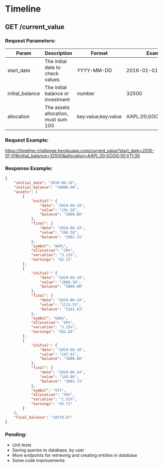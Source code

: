 # Timeline
## GET /current_value
### Request Parameters:
| Param | Description | Format | Example
| ------ | ------ | ------ | ------ |
| start_date | The initial date to check values | YYYY-MM-DD | 2016-01-01
| initial_balance | The initial balance or investment | number | 32500
| allocation | The assets allocation, must sum 100 | key:value;key:value | AAPL:20;GOOG:50;VTI:30

### Request Example:
https://timeline-challenge.herokuapp.com/current_value?start_date=2016-01-01&initial_balance=32500&allocation=AAPL:20;GOOG:50;VTI:30

### Response Example:
```json
{
    "initial_date": "2019-06-10",
    "initial_balance": "10000.00",
    "assets": [
        {
            "initial": {
                "date": "2019-06-10",
                "value": "192.58",
                "balance": "2000.00"
            },
            "final": {
                "date": "2019-06-24",
                "value": "198.58",
                "balance": "2062.31"
            },
            "symbol": "AAPL",
            "allocation": "20%",
            "variation": "3.12%",
            "earnings": "62.31"
        },
        {
            "initial": {
                "date": "2019-06-10",
                "value": "1080.38",
                "balance": "5000.00"
            },
            "final": {
                "date": "2019-06-24",
                "value": "1115.52",
                "balance": "5162.63"
            },
            "symbol": "GOOG",
            "allocation": "50%",
            "variation": "3.25%",
            "earnings": "162.63"
        },
        {
            "initial": {
                "date": "2019-06-10",
                "value": "147.61",
                "balance": "3000.00"
            },
            "final": {
                "date": "2019-06-24",
                "value": "149.86",
                "balance": "3045.73"
            },
            "symbol": "VTI",
            "allocation": "30%",
            "variation": "1.52%",
            "earnings": "45.73"
        }
    ],
    "final_balance": "10270.67"
}
```

### Pending:
- Unit tests
- Saving queries to database, by user
- More endpoints for retrieving and creating entities in database
- Some code improvements